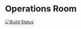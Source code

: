 # Operations Room

[![Build Status](https://img.shields.io/travis/maael/OperationsRoom.svg?style=flat-square)](https://travis-ci.org/maael/OperationsRoom)
